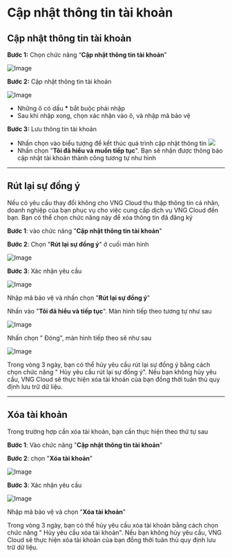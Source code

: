 # Cập nhật thông tin tài khoản



## **Cập nhật thông tin tài khoản** 

**Bước 1:** Chọn chức năng “**Cập nhật thông tin tài khoản**”

![Image](https://github.com/vngcloud/docs/blob/main/Vietnamese/.gitbook/assets/image%20(186).png?raw=true)

**Bước 2:** Cập nhật thông tin tài khoản

![Image](https://github.com/vngcloud/docs/blob/main/Vietnamese/.gitbook/assets/image%20(188).png?raw=true)

* Những ô có dấu **\*** bắt buộc phải nhập
* Sau khi nhập xong, chọn xác nhận vào ô, và nhập mã bảo vệ 

**Bước 3:** Lưu thông tin tài khoản

* Nhấn chọn vào biểu tượng   để kết thúc quá trình cập nhật thông tin ![](<../.gitbook/assets/image (189).png>)
* Nhấn chọn "**Tôi đã hiểu và muốn tiếp tục**". Bạn sẽ nhận được thông báo cập nhật tài khoản thành công tương tự như hình

***

## **Rút lại sự đồng ý** 

Nếu có yêu cầu thay đổi không cho VNG Cloud thu thập thông tin cá nhân, doanh nghiệp của bạn phục vụ cho việc cung cấp dịch vụ VNG Cloud đến bạn. Bạn có thể chọn chức năng này để xóa thông tin đã đăng ký

**Bước 1**: vào chức năng "**Cập nhật thông tin tài khoản**"

**Bước 2**: Chọn "**Rút lại sự đồng ý**" ở cuối màn hình

![Image](https://github.com/vngcloud/docs/blob/main/Vietnamese/.gitbook/assets/image%20(190).png?raw=true)

**Bước 3**: Xác nhận yêu cầu

![Image](https://github.com/vngcloud/docs/blob/main/Vietnamese/.gitbook/assets/image%20(191).png?raw=true)

Nhập mã bảo vệ và nhấn chọn "**Rút lại sự đồng ý**"

Nhấn vào "**Tôi đã hiểu và tiếp tục**". Màn hình tiếp theo tương tự như sau

![Image](https://github.com/vngcloud/docs/blob/main/Vietnamese/.gitbook/assets/image%20(192).png?raw=true)

Nhấn chọn " Đóng", màn hình tiếp theo sẽ như sau

 

![Image](https://github.com/vngcloud/docs/blob/main/Vietnamese/.gitbook/assets/image%20(193).png?raw=true)

Trong vòng 3 ngày, bạn có thể hủy yêu cầu rút lại sự đồng ý bằng cách chọn chức năng " Hủy yêu cầu rút lại sự đồng ý". Nếu bạn không hủy yêu cầu, VNG Cloud sẽ thực hiện xóa tài khoản của bạn đồng thời tuân thủ quy định lưu trữ dữ liệu. 

***

## **Xóa tài khoản** 

Trong trường hợp cần xóa tài khoản, bạn cần thực hiện theo thứ tự sau

**Bước 1**: Vào chức năng "**Cập nhật thông tin tài khoản**"

**Bước 2**: chọn "**Xóa tài khoản**"

![Image](https://github.com/vngcloud/docs/blob/main/Vietnamese/.gitbook/assets/image%20(32).png?raw=true)

**Bước 3**: Xác nhận yêu cầu

![Image](https://github.com/vngcloud/docs/blob/main/Vietnamese/.gitbook/assets/image%20(194).png?raw=true)

Nhập mã bảo vệ và chọn "**Xóa tài khoản**"

Trong vòng 3 ngày, bạn có thể hủy yêu cầu xóa tài khoản bằng cách chọn chức năng " Hủy yêu cầu xóa tài khoản". Nếu bạn không hủy yêu cầu, VNG Cloud sẽ thực hiện xóa tài khoản của bạn đồng thời tuân thủ quy định lưu trữ dữ liệu. 
